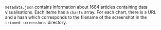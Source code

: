 `metadata.json` contains information about 1684 articles containing data visualisations.  Each iteme has a `charts` array. For each chart, there is a URL and a hash which corresponds to the filename of the screenshot in the `trimmed-screenshots` directory.
